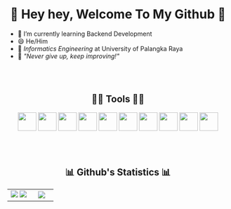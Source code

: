 <h1 align="center">
  <b>👋 Hey hey, Welcome To My Github 👋</b>
</h1>

- 🌱 I’m currently learning Backend Development
- 😄 He/Him
- 🏫 *Informatics Engineering* at University of Palangka Raya
- 💫 *"Never give up, keep improving!"*

<br><br>

<h2 align="center">👨‍💻 Tools 👨‍💻</h2>
<p align="center">
  <img height="42" src="https://img.shields.io/badge/github-181717?style=for-the-badge&logo=github" />
  <img height="42" src="https://img.shields.io/badge/git-F05032?style=for-the-badge&logo=git&logoColor=white" />
  <img height="42" src="https://img.shields.io/badge/yarn-2C8EBB?style=for-the-badge&logo=Yarn&logoColor=white" />
  <img height="42" src="https://img.shields.io/badge/vscode-007ACC?style=for-the-badge&logo=VisualStudioCode" />
  <img height="42" src="https://img.shields.io/badge/ubuntu-E95420?style=for-the-badge&logo=ubuntu&logoColor=white" />
  <img height="42" src="https://img.shields.io/badge/stack%20overflow-F58025?style=for-the-badge&logo=stackoverflow&logoColor=white" />
  <img height="42" src="https://img.shields.io/badge/node.js-339933?style=for-the-badge&logo=Node.js&logoColor=white" />
  <img height="42" src="https://img.shields.io/badge/typescript-3178C6?style=for-the-badge&logo=typescript&logoColor=white" />
  <img height="42" src="https://img.shields.io/badge/mongodb-47A248?style=for-the-badge&logo=mongodb&logoColor=white" />
  <img height="42" src="https://img.shields.io/badge/heroku-430098?style=for-the-badge&logo=heroku&logoColor=white" />
</p>
<br><br>

<h2 align="center">📊 Github's Statistics 📊</h2>

<table border="0" align="center">
  <tr border="0">
    <td width="50%" align="center">
      <img src="https://github-readme-stats.vercel.app/api?username=jrdrwn&show_icons=true&theme=blueberry&hide_border=true&show_icons=true" />
      <img src="https://github-readme-streak-stats.herokuapp.com/?user=jrdrwn&theme=blueberry&hide_border=true" />
    </td>
    <td width="50%" align="center">
      <img src="https://github-readme-stats.vercel.app/api/top-langs/?username=jrdrwn&langs_count=6&theme=blueberry&hide_border=true" /></a>
    </td>
  </tr>
</table>

